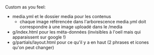 Custom as you feel:

- media.yml et le dossier media pour les contenus
  - chaque image référencée dans l'arborescence media.yml doit correspondre à une image uploadé dans le /media
- g/index.html pour les méta-données (invisibles à l'oeil mais qui apparaissent sur google !)
- g/partials/layout.html pour ce qu'il y a en haut (2 phrases et icones qu'on peut changer)


